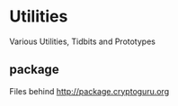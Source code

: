 # Utilities

Various Utilities, Tidbits and Prototypes

## package

Files behind http://package.cryptoguru.org
